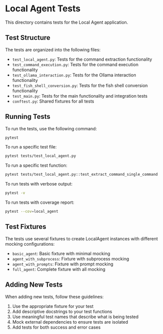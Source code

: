 # Local Agent Tests

This directory contains tests for the Local Agent application.

## Test Structure

The tests are organized into the following files:

- `test_local_agent.py`: Tests for the command extraction functionality
- `test_command_execution.py`: Tests for the command execution functionality
- `test_ollama_interaction.py`: Tests for the Ollama interaction functionality
- `test_fish_shell_conversion.py`: Tests for the fish shell conversion functionality
- `test_main.py`: Tests for the main functionality and integration tests
- `conftest.py`: Shared fixtures for all tests

## Running Tests

To run the tests, use the following command:

```bash
pytest
```

To run a specific test file:

```bash
pytest tests/test_local_agent.py
```

To run a specific test function:

```bash
pytest tests/test_local_agent.py::test_extract_command_single_command
```

To run tests with verbose output:

```bash
pytest -v
```

To run tests with coverage report:

```bash
pytest --cov=local_agent
```

## Test Fixtures

The tests use several fixtures to create LocalAgent instances with different mocking configurations:

- `basic_agent`: Basic fixture with minimal mocking
- `agent_with_subprocess`: Fixture with subprocess mocking
- `agent_with_prompts`: Fixture with prompt mocking
- `full_agent`: Complete fixture with all mocking

## Adding New Tests

When adding new tests, follow these guidelines:

1. Use the appropriate fixture for your test
2. Add descriptive docstrings to your test functions
3. Use meaningful test names that describe what is being tested
4. Mock external dependencies to ensure tests are isolated
5. Add tests for both success and error cases 